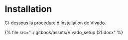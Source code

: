 # Installation

Ci-dessous la procédure d'installation de Vivado.

{% file src="../.gitbook/assets/Vivado_setup (2).docx" %}

